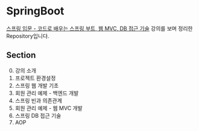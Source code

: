 # SpringBoot
[스프링 입문 - 코드로 배우는 스프링 부트, 웹 MVC, DB 접근 기술](https://www.inflearn.com/course/%EC%8A%A4%ED%94%84%EB%A7%81-%EC%9E%85%EB%AC%B8-%EC%8A%A4%ED%94%84%EB%A7%81%EB%B6%80%ED%8A%B8) 강의를 보며 정리한 Repository입니다.

## Section
0. 강의 소개
1. 프로젝트 환경설정
2. 스프링 웹 개발 기초
3. 회원 관리 예제 - 백엔드 개발
4. 스프링 빈과 의존관계
5. 회원 관리 예제 - 웹 MVC 개발
6. 스프링 DB 접근 기술
7. AOP
